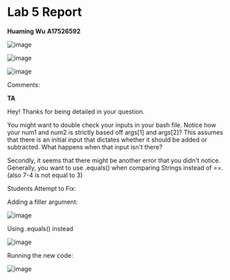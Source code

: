 # Lab 5 Report
**Huaming Wu**
**A17526592**

![image](https://github.com/hwu27/cse15l-lab-reports/assets/130116077/ce2a0a9f-a016-4618-af7d-e212292337ee)

![image](https://github.com/hwu27/cse15l-lab-reports/assets/130116077/b950261b-a210-48d6-987c-178cb55d93d2)

![image](https://github.com/hwu27/cse15l-lab-reports/assets/130116077/51fdf20d-2f88-47cb-adad-0f3c9ddd2bfc)

Comments:

**TA**

Hey! Thanks for being detailed in your question.

You might want to double check your inputs in your bash file. Notice how your num1 and num2 is strictly based off args[1] and args[2]?
This assumes that there is an initial input that dictates whether it should be added or subtracted. What happens when that input isn't there?

Secondly, it seems that there might be another error that you didn't notice. Generally, you want to use .equals() when comparing Strings instead of
==. 
(also 7-4 is not equal to 3) 

Students Attempt to Fix:

Adding a filler argument:

![image](https://github.com/hwu27/cse15l-lab-reports/assets/130116077/03d5ea75-32f6-4729-b68f-6ff5e3cf8852)

Using .equals() instead

![image](https://github.com/hwu27/cse15l-lab-reports/assets/130116077/8f1f0fa3-1348-425f-9a87-efe84f3ac91d)

Running the new code:

![image](https://github.com/hwu27/cse15l-lab-reports/assets/130116077/268c0eaf-b7a7-4c27-930d-49883c197028)
